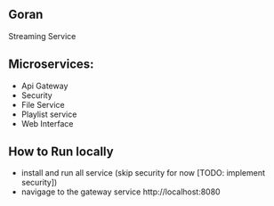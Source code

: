 ## Goran

Streaming Service

## Microservices:

- Api Gateway
- Security
- File Service
- Playlist service
- Web Interface

## How to Run locally

- install and run all service (skip security for now [TODO: implement security])
- navigage to the gateway service http://localhost:8080
